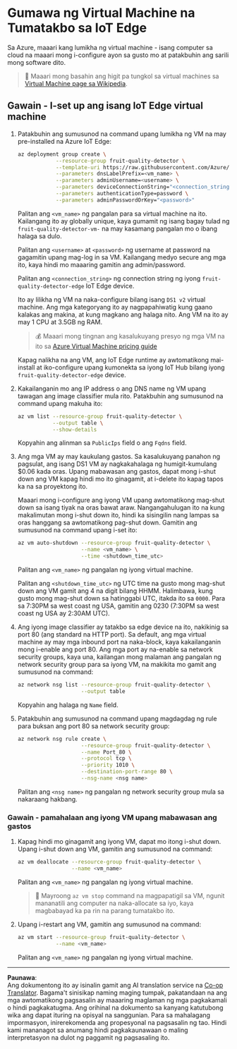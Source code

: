 <!--
CO_OP_TRANSLATOR_METADATA:
{
  "original_hash": "24dc783a600e20251211987b36370e93",
  "translation_date": "2025-08-27T21:13:22+00:00",
  "source_file": "4-manufacturing/lessons/3-run-fruit-detector-edge/vm-iotedge.md",
  "language_code": "tl"
}
-->
# Gumawa ng Virtual Machine na Tumatakbo sa IoT Edge

Sa Azure, maaari kang lumikha ng virtual machine - isang computer sa cloud na maaari mong i-configure ayon sa gusto mo at patakbuhin ang sarili mong software dito.

> 💁 Maaari mong basahin ang higit pa tungkol sa virtual machines sa [Virtual Machine page sa Wikipedia](https://wikipedia.org/wiki/Virtual_machine).

## Gawain - I-set up ang isang IoT Edge virtual machine

1. Patakbuhin ang sumusunod na command upang lumikha ng VM na may pre-installed na Azure IoT Edge:

    ```sh
    az deployment group create \
                --resource-group fruit-quality-detector \
                --template-uri https://raw.githubusercontent.com/Azure/iotedge-vm-deploy/1.2.0/edgeDeploy.json \
                --parameters dnsLabelPrefix=<vm_name> \
                --parameters adminUsername=<username> \
                --parameters deviceConnectionString="<connection_string>" \
                --parameters authenticationType=password \
                --parameters adminPasswordOrKey="<password>"
    ```

    Palitan ang `<vm_name>` ng pangalan para sa virtual machine na ito. Kailangang ito ay globally unique, kaya gumamit ng isang bagay tulad ng `fruit-quality-detector-vm-` na may kasamang pangalan mo o ibang halaga sa dulo.

    Palitan ang `<username>` at `<password>` ng username at password na gagamitin upang mag-log in sa VM. Kailangang medyo secure ang mga ito, kaya hindi mo maaaring gamitin ang admin/password.

    Palitan ang `<connection_string>` ng connection string ng iyong `fruit-quality-detector-edge` IoT Edge device.

    Ito ay lilikha ng VM na naka-configure bilang isang `DS1 v2` virtual machine. Ang mga kategoryang ito ay nagpapahiwatig kung gaano kalakas ang makina, at kung magkano ang halaga nito. Ang VM na ito ay may 1 CPU at 3.5GB ng RAM.

    > 💰 Maaari mong tingnan ang kasalukuyang presyo ng mga VM na ito sa [Azure Virtual Machine pricing guide](https://azure.microsoft.com/pricing/details/virtual-machines/linux/?WT.mc_id=academic-17441-jabenn)

    Kapag nalikha na ang VM, ang IoT Edge runtime ay awtomatikong mai-install at iko-configure upang kumonekta sa iyong IoT Hub bilang iyong `fruit-quality-detector-edge` device.

1. Kakailanganin mo ang IP address o ang DNS name ng VM upang tawagan ang image classifier mula rito. Patakbuhin ang sumusunod na command upang makuha ito:

    ```sh
    az vm list --resource-group fruit-quality-detector \
               --output table \
               --show-details
    ```

    Kopyahin ang alinman sa `PublicIps` field o ang `Fqdns` field.

1. Ang mga VM ay may kaukulang gastos. Sa kasalukuyang panahon ng pagsulat, ang isang DS1 VM ay nagkakahalaga ng humigit-kumulang $0.06 kada oras. Upang mabawasan ang gastos, dapat mong i-shut down ang VM kapag hindi mo ito ginagamit, at i-delete ito kapag tapos ka na sa proyektong ito.

    Maaari mong i-configure ang iyong VM upang awtomatikong mag-shut down sa isang tiyak na oras bawat araw. Nangangahulugan ito na kung makalimutan mong i-shut down ito, hindi ka sisingilin nang lampas sa oras hanggang sa awtomatikong pag-shut down. Gamitin ang sumusunod na command upang i-set ito:

    ```sh
    az vm auto-shutdown --resource-group fruit-quality-detector \
                        --name <vm_name> \
                        --time <shutdown_time_utc>
    ```

    Palitan ang `<vm_name>` ng pangalan ng iyong virtual machine.

    Palitan ang `<shutdown_time_utc>` ng UTC time na gusto mong mag-shut down ang VM gamit ang 4 na digit bilang HHMM. Halimbawa, kung gusto mong mag-shut down sa hatinggabi UTC, itakda ito sa `0000`. Para sa 7:30PM sa west coast ng USA, gamitin ang 0230 (7:30PM sa west coast ng USA ay 2:30AM UTC).

1. Ang iyong image classifier ay tatakbo sa edge device na ito, nakikinig sa port 80 (ang standard na HTTP port). Sa default, ang mga virtual machine ay may mga inbound port na naka-block, kaya kakailanganin mong i-enable ang port 80. Ang mga port ay na-enable sa network security groups, kaya una, kailangan mong malaman ang pangalan ng network security group para sa iyong VM, na makikita mo gamit ang sumusunod na command:

    ```sh
    az network nsg list --resource-group fruit-quality-detector \
                        --output table
    ```

    Kopyahin ang halaga ng `Name` field.

1. Patakbuhin ang sumusunod na command upang magdagdag ng rule para buksan ang port 80 sa network security group:

    ```sh
    az network nsg rule create \
                        --resource-group fruit-quality-detector \
                        --name Port_80 \
                        --protocol tcp \
                        --priority 1010 \
                        --destination-port-range 80 \
                        --nsg-name <nsg name>
    ```

    Palitan ang `<nsg name>` ng pangalan ng network security group mula sa nakaraang hakbang.

### Gawain - pamahalaan ang iyong VM upang mabawasan ang gastos

1. Kapag hindi mo ginagamit ang iyong VM, dapat mo itong i-shut down. Upang i-shut down ang VM, gamitin ang sumusunod na command:

    ```sh
    az vm deallocate --resource-group fruit-quality-detector \
                     --name <vm_name>
    ```

    Palitan ang `<vm_name>` ng pangalan ng iyong virtual machine.

    > 💁 Mayroong `az vm stop` command na magpapatigil sa VM, ngunit mananatili ang computer na naka-allocate sa iyo, kaya magbabayad ka pa rin na parang tumatakbo ito.

1. Upang i-restart ang VM, gamitin ang sumusunod na command:

    ```sh
    az vm start --resource-group fruit-quality-detector \
                --name <vm_name>
    ```

    Palitan ang `<vm_name>` ng pangalan ng iyong virtual machine.

---

**Paunawa**:  
Ang dokumentong ito ay isinalin gamit ang AI translation service na [Co-op Translator](https://github.com/Azure/co-op-translator). Bagama't sinisikap naming maging tumpak, pakatandaan na ang mga awtomatikong pagsasalin ay maaaring maglaman ng mga pagkakamali o hindi pagkakatugma. Ang orihinal na dokumento sa kanyang katutubong wika ang dapat ituring na opisyal na sanggunian. Para sa mahalagang impormasyon, inirerekomenda ang propesyonal na pagsasalin ng tao. Hindi kami mananagot sa anumang hindi pagkakaunawaan o maling interpretasyon na dulot ng paggamit ng pagsasaling ito.